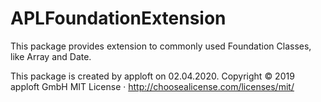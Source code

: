 # APLFoundationExtension

This package provides extension to commonly used Foundation Classes, like Array and Date.

This package is created by apploft on 02.04.2020. Copyright © 2019 apploft GmbH MIT License · http://choosealicense.com/licenses/mit/
